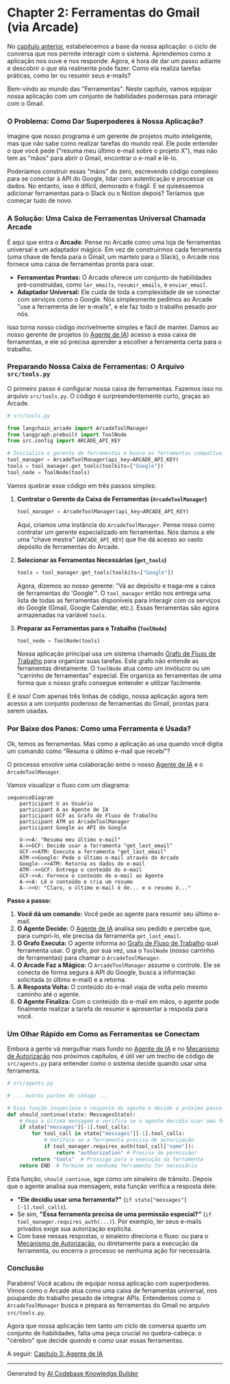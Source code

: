 # Chapter 2: Ferramentas do Gmail (via Arcade)


No [capítulo anterior](01_ponto_de_entrada_e_ciclo_de_interação_.md), estabelecemos a base da nossa aplicação: o ciclo de conversa que nos permite interagir com o sistema. Aprendemos como a aplicação nos ouve e nos responde. Agora, é hora de dar um passo adiante e descobrir *o que* ela realmente pode fazer. Como ela realiza tarefas práticas, como ler ou resumir seus e-mails?

Bem-vindo ao mundo das "Ferramentas". Neste capítulo, vamos equipar nossa aplicação com um conjunto de habilidades poderosas para interagir com o Gmail.

### O Problema: Como Dar Superpoderes à Nossa Aplicação?

Imagine que nosso programa é um gerente de projetos muito inteligente, mas que não sabe como realizar tarefas do mundo real. Ele pode entender o que você pede ("resuma meu último e-mail sobre o projeto X"), mas não tem as "mãos" para abrir o Gmail, encontrar o e-mail e lê-lo.

Poderíamos construir essas "mãos" do zero, escrevendo código complexo para se conectar à API do Google, lidar com autenticação e processar os dados. No entanto, isso é difícil, demorado e frágil. E se quiséssemos adicionar ferramentas para o Slack ou o Notion depois? Teríamos que começar tudo de novo.

### A Solução: Uma Caixa de Ferramentas Universal Chamada Arcade

É aqui que entra o **Arcade**. Pense no Arcade como uma loja de ferramentas universal e um adaptador mágico. Em vez de construirmos cada ferramenta (uma chave de fenda para o Gmail, um martelo para o Slack), o Arcade nos fornece uma caixa de ferramentas pronta para usar.

- **Ferramentas Prontas:** O Arcade oferece um conjunto de habilidades pré-construídas, como `ler_emails`, `resumir_emails`, e `enviar_email`.
- **Adaptador Universal:** Ele cuida de toda a complexidade de se conectar com serviços como o Google. Nós simplesmente pedimos ao Arcade "use a ferramenta de ler e-mails", e ele faz todo o trabalho pesado por nós.

Isso torna nosso código incrivelmente simples e fácil de manter. Damos ao nosso gerente de projetos (o [Agente de IA](03_agente_de_ia_.md)) acesso a essa caixa de ferramentas, e ele só precisa aprender a escolher a ferramenta certa para o trabalho.

### Preparando Nossa Caixa de Ferramentas: O Arquivo `src/tools.py`

O primeiro passo é configurar nossa caixa de ferramentas. Fazemos isso no arquivo `src/tools.py`. O código é surpreendentemente curto, graças ao Arcade.

```python
# src/tools.py

from langchain_arcade import ArcadeToolManager
from langgraph.prebuilt import ToolNode
from src.config import ARCADE_API_KEY

# Inicializa o gerente de ferramentas e busca as ferramentas compatíveis com o langgraph
tool_manager = ArcadeToolManager(api_key=ARCADE_API_KEY)
tools = tool_manager.get_tools(toolkits=["Google"])
tool_node = ToolNode(tools)
```

Vamos quebrar esse código em três passos simples:

1.  **Contratar o Gerente da Caixa de Ferramentas (`ArcadeToolManager`)**

    ```python
    tool_manager = ArcadeToolManager(api_key=ARCADE_API_KEY)
    ```

    Aqui, criamos uma instância do `ArcadeToolManager`. Pense nisso como contratar um gerente especializado em ferramentas. Nós damos a ele uma "chave mestra" (`ARCADE_API_KEY`) que lhe dá acesso ao vasto depósito de ferramentas do Arcade.

2.  **Selecionar as Ferramentas Necessárias (`get_tools`)**

    ```python
    tools = tool_manager.get_tools(toolkits=["Google"])
    ```

    Agora, dizemos ao nosso gerente: "Vá ao depósito e traga-me a caixa de ferramentas do 'Google'". O `tool_manager` então nos entrega uma lista de todas as ferramentas disponíveis para interagir com os serviços do Google (Gmail, Google Calendar, etc.). Essas ferramentas são agora armazenadas na variável `tools`.

3.  **Preparar as Ferramentas para o Trabalho (`ToolNode`)**

    ```python
    tool_node = ToolNode(tools)
    ```

    Nossa aplicação principal usa um sistema chamado [Grafo de Fluxo de Trabalho](04_grafo_de_fluxo_de_trabalho_.md) para organizar suas tarefas. Este grafo não entende as ferramentas diretamente. O `ToolNode` atua como um invólucro ou um "carrinho de ferramentas" especial. Ele organiza as ferramentas de uma forma que o nosso grafo consegue entender e utilizar facilmente.

E é isso! Com apenas três linhas de código, nossa aplicação agora tem acesso a um conjunto poderoso de ferramentas do Gmail, prontas para serem usadas.

### Por Baixo dos Panos: Como uma Ferramenta é Usada?

Ok, temos as ferramentas. Mas como a aplicação as usa quando você digita um comando como "Resuma o último e-mail que recebi"?

O processo envolve uma colaboração entre o nosso [Agente de IA](03_agente_de_ia_.md) e o `ArcadeToolManager`.

Vamos visualizar o fluxo com um diagrama:

```mermaid
sequenceDiagram
    participant U as Usuário
    participant A as Agente de IA
    participant GCF as Grafo de Fluxo de Trabalho
    participant ATM as ArcadeToolManager
    participant Google as API do Google

    U->>A: "Resuma meu último e-mail"
    A->>GCF: Decide usar a ferramenta "get_last_email"
    GCF->>ATM: Executa a ferramenta "get_last_email"
    ATM->>Google: Pede o último e-mail através do Arcade
    Google-->>ATM: Retorna os dados do e-mail
    ATM-->>GCF: Entrega o conteúdo do e-mail
    GCF->>A: Fornece o conteúdo do e-mail ao Agente
    A->>A: Lê o conteúdo e cria um resumo
    A-->>U: "Claro, o último e-mail é de... e o resumo é..."
```

**Passo a passo:**
1.  **Você dá um comando:** Você pede ao agente para resumir seu último e-mail.
2.  **O Agente Decide:** O [Agente de IA](03_agente_de_ia_.md) analisa seu pedido e percebe que, para cumpri-lo, ele precisa da ferramenta `get_last_email`.
3.  **O Grafo Executa:** O agente informa ao [Grafo de Fluxo de Trabalho](04_grafo_de_fluxo_de_trabalho_.md) qual ferramenta usar. O grafo, por sua vez, usa o `ToolNode` (nosso carrinho de ferramentas) para chamar o `ArcadeToolManager`.
4.  **O Arcade Faz a Mágica:** O `ArcadeToolManager` assume o controle. Ele se conecta de forma segura à API do Google, busca a informação solicitada (o último e-mail) e a retorna.
5.  **A Resposta Volta:** O conteúdo do e-mail viaja de volta pelo mesmo caminho até o agente.
6.  **O Agente Finaliza:** Com o conteúdo do e-mail em mãos, o agente pode finalmente realizar a tarefa de resumir e apresentar a resposta para você.

### Um Olhar Rápido em Como as Ferramentas se Conectam

Embora a gente vá mergulhar mais fundo no [Agente de IA](03_agente_de_ia_.md) e no [Mecanismo de Autorização](05_mecanismo_de_autorização_.md) nos próximos capítulos, é útil ver um trecho de código de `src/agents.py` para entender como o sistema decide quando usar uma ferramenta.

```python
# src/agents.py

# ... outras partes do código ...

# Essa função inspeciona a resposta do agente e decide o próximo passo.
def should_continue(state: MessagesState):
    # Pega a última mensagem e verifica se o agente decidiu usar uma ferramenta
    if state["messages"][-1].tool_calls:
        for tool_call in state["messages"][-1].tool_calls:
            # Verifica se a ferramenta precisa de autorização
            if tool_manager.requires_auth(tool_call["name"]):
                return "authorization" # Precisa de permissão!
        return "tools"  # Prossiga para a execução da ferramenta
    return END  # Termine se nenhuma ferramenta for necessária
```

Esta função, `should_continue`, age como um sinaleiro de trânsito. Depois que o agente analisa sua mensagem, esta função verifica a resposta dele:

-   **"Ele decidiu usar uma ferramenta?"** (`if state["messages"][-1].tool_calls`).
-   Se sim, **"Essa ferramenta precisa de uma permissão especial?"** (`if tool_manager.requires_auth(...)`). Por exemplo, ler seus e-mails privados exige sua autorização explícita.
-   Com base nessas respostas, o sinaleiro direciona o fluxo: ou para o [Mecanismo de Autorização](05_mecanismo_de_autorização_.md), ou diretamente para a execução da ferramenta, ou encerra o processo se nenhuma ação for necessária.

### Conclusão

Parabéns! Você acabou de equipar nossa aplicação com superpoderes. Vimos como o Arcade atua como uma caixa de ferramentas universal, nos poupando do trabalho pesado de integrar APIs. Entendemos como o `ArcadeToolManager` busca e prepara as ferramentas do Gmail no arquivo `src/tools.py`.

Agora que nossa aplicação tem tanto um ciclo de conversa quanto um conjunto de habilidades, falta uma peça crucial no quebra-cabeça: o "cérebro" que decide *quando* e *como* usar essas ferramentas.

A seguir: [Capítulo 3: Agente de IA](03_agente_de_ia_.md)

---

Generated by [AI Codebase Knowledge Builder](https://github.com/The-Pocket/Tutorial-Codebase-Knowledge)